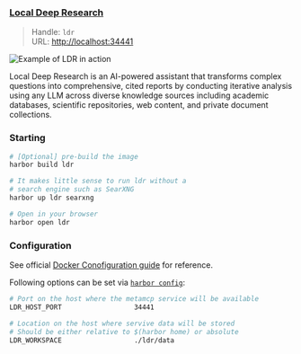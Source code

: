 ### [Local Deep Research](https://github.com/LearningCircuit/local-deep-research)

> Handle: `ldr`<br/>
> URL: [http://localhost:34441](http://localhost:34441)

![Example of LDR in action](harbor-ldr.png)

Local Deep Research is an AI-powered assistant that transforms complex questions into comprehensive, cited reports by conducting iterative analysis using any LLM across diverse knowledge sources including academic databases, scientific repositories, web content, and private document collections.

### Starting

```bash
# [Optional] pre-build the image
harbor build ldr

# It makes little sense to run ldr without a
# search engine such as SearXNG
harbor up ldr searxng

# Open in your browser
harbor open ldr
```

### Configuration

See official [Docker Conofiguration guide](https://github.com/LearningCircuit/local-deep-research/blob/main/docs/docker-usage-readme.md#using-local-deep-research-with-docker) for reference.

Following options can be set via [`harbor config`](./3.-Harbor-CLI-Reference#harbor-config):

```bash
# Port on the host where the metamcp service will be available
LDR_HOST_PORT                  34441

# Location on the host where servive data will be stored
# Should be either relative to $(harbor home) or absolute
LDR_WORKSPACE                  ./ldr/data
```
